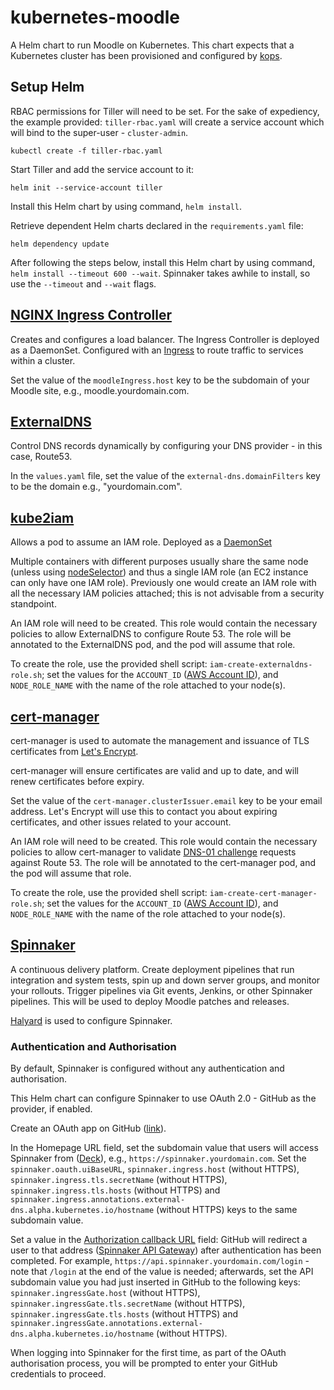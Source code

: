 # kubernetes-moodle

A Helm chart to run Moodle on Kubernetes. This chart expects that a Kubernetes cluster has been provisioned and
configured by [kops](https://github.com/kubernetes/kops).

## Setup Helm

RBAC permissions for Tiller will need to be set. For the sake of expediency, the example provided: `tiller-rbac.yaml`
will create a service account which will bind to the super-user - `cluster-admin`.

```
kubectl create -f tiller-rbac.yaml
```

Start Tiller and add the service account to it:

```
helm init --service-account tiller
```

Install this Helm chart by using command, `helm install`.

Retrieve dependent Helm charts declared in the `requirements.yaml` file:
```
helm dependency update
```

After following the steps below, install this Helm chart by using command, `helm install --timeout 600 --wait`.
Spinnaker takes awhile to install, so use the `--timeout` and `--wait` flags.

## [NGINX Ingress Controller](https://github.com/kubernetes/ingress-nginx)
Creates and configures a load balancer. The Ingress Controller is deployed as a
DaemonSet. Configured with an [Ingress](https://kubernetes.io/docs/concepts/services-networking/ingress/) to route
traffic to services within a cluster.

Set the value of the `moodleIngress.host` key to be the subdomain of your Moodle site, e.g., moodle.yourdomain.com.

## [ExternalDNS](https://github.com/kubernetes-incubator/external-dns)
Control DNS records dynamically by configuring your DNS provider - in this case, Route53.

In the `values.yaml` file, set the value of the `external-dns.domainFilters` key to be the domain e.g., "yourdomain.com".

## [kube2iam](https://github.com/jtblin/kube2iam)
Allows a pod to assume an IAM role. Deployed as a
[DaemonSet](https://kubernetes.io/docs/concepts/workloads/controllers/daemonset/)

Multiple containers with different purposes usually share the same node (unless using
[nodeSelector](https://kubernetes.io/docs/concepts/configuration/assign-pod-node/#nodeselector)) and thus a single IAM
role (an EC2 instance can only have one IAM role). Previously one would create an IAM role with all the necessary IAM
policies attached; this is not advisable from a security standpoint.

An IAM role will need to be created. This role would contain the necessary policies to allow ExternalDNS to configure
Route 53. The role will be annotated to the ExternalDNS pod, and the pod will assume that role.

To create the role, use the provided shell script: `iam-create-externaldns-role.sh`; set the values for the `ACCOUNT_ID`
([AWS Account ID](https://docs.aws.amazon.com/IAM/latest/UserGuide/console_account-alias.html#FindingYourAWSId)), and
`NODE_ROLE_NAME` with the name of the role attached to your node(s).

## [cert-manager](https://github.com/jetstack/cert-manager)
cert-manager is used to automate the management and issuance of TLS certificates from
[Let's Encrypt](https://letsencrypt.org/).

cert-manager will ensure certificates are valid and up to date, and will renew certificates before expiry.

Set the value of the `cert-manager.clusterIssuer.email` key to be your email address. Let's Encrypt will use this to
contact you about expiring certificates, and other issues related to your account.

An IAM role will need to be created. This role would contain the necessary policies to allow cert-manager to validate
[DNS-01 challenge](https://letsencrypt.org/docs/challenge-types/#dns-01-challenge) requests against Route 53. The role
will be annotated to the cert-manager pod, and the pod will assume that role.

To create the role, use the provided shell script: `iam-create-cert-manager-role.sh`; set the values for the `ACCOUNT_ID`
([AWS Account ID](https://docs.aws.amazon.com/IAM/latest/UserGuide/console_account-alias.html#FindingYourAWSId)), and
`NODE_ROLE_NAME` with the name of the role attached to your node(s).

## [Spinnaker](https://www.spinnaker.io/)
A continuous delivery platform. Create deployment pipelines that run integration and system tests, spin up and down
server groups, and monitor your rollouts. Trigger pipelines via Git events, Jenkins, or other Spinnaker pipelines. This
will be used to deploy Moodle patches and releases.

[Halyard](https://github.com/spinnaker/halyard) is used to configure Spinnaker.

### Authentication and Authorisation
By default, Spinnaker is configured without any authentication and authorisation.

This Helm chart can configure Spinnaker to use OAuth 2.0 - GitHub as the provider, if enabled.

Create an OAuth app on GitHub
([link](https://developer.github.com/apps/building-oauth-apps/creating-an-oauth-app/)).

In the Homepage URL field, set the subdomain value that users will access Spinnaker from
([Deck](https://github.com/spinnaker/deck)), e.g., `https://spinnaker.yourdomain.com`. Set the
`spinnaker.oauth.uiBaseURL`, `spinnaker.ingress.host` (without HTTPS), `spinnaker.ingress.tls.secretName` (without HTTPS),
`spinnaker.ingress.tls.hosts` (without HTTPS) and `spinnaker.ingress.annotations.external-dns.alpha.kubernetes.io/hostname`
(without HTTPS) keys to the same subdomain value.

Set a value in the
[Authorization callback URL](https://developer.github.com/apps/building-oauth-apps/authorizing-oauth-apps/#redirect-urls)
field: GitHub will redirect a user to that address ([Spinnaker API Gateway](https://github.com/spinnaker/gate))
after authentication has been completed. For example, `https://api.spinnaker.yourdomain.com/login` - note that `/login`
at the end of the value is needed; afterwards, set the API subdomain value you had just inserted in GitHub to the
following keys: `spinnaker.ingressGate.host` (without HTTPS), `spinnaker.ingressGate.tls.secretName` (without HTTPS),
`spinnaker.ingressGate.tls.hosts` (without HTTPS) and
`spinnaker.ingressGate.annotations.external-dns.alpha.kubernetes.io/hostname` (without HTTPS).

When logging into Spinnaker for the first time, as part of the OAuth authorisation process, you will be prompted to enter
your GitHub credentials to proceed.
